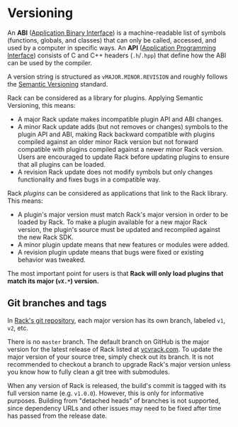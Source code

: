 # Versioning

An **ABI** ([Application Binary Interface](https://en.wikipedia.org/wiki/Application_binary_interface)) is a machine-readable list of symbols (functions, globals, and classes) that can only be called, accessed, and used by a computer in specific ways.
An **API** ([Application Programming Interface](https://en.wikipedia.org/wiki/Application_programming_interface)) consists of C and C++ headers (`.h`/`.hpp`) that define how the ABI can be used by the compiler.

A version string is structured as `vMAJOR.MINOR.REVISION` and roughly follows the [Semantic Versioning](https://semver.org/) standard.

Rack can be considered as a library for plugins. Applying Semantic Versioning, this means:
- A major Rack update makes incompatible plugin API and ABI changes.
- A minor Rack update adds (but not removes or changes) symbols to the plugin API and ABI, making Rack backward compatible with plugins compiled against an older minor Rack version but not forward compatible with plugins compiled against a newer minor Rack version. Users are encouraged to update Rack before updating plugins to ensure that all plugins can be loaded.
- A revision Rack update does not modify symbols but only changes functionality and fixes bugs in a compatible way.

Rack *plugins* can be considered as applications that link to the Rack library. This means:
- A plugin's major version must match Rack's major version in order to be loaded by Rack. To make a plugin available for a new major Rack version, the plugin's source must be updated and recompiled against the new Rack SDK.
- A minor plugin update means that new features or modules were added.
- A revision plugin update means that bugs were fixed or existing behavior was tweaked.

The most important point for users is that **Rack will only load plugins that match its major (`vX.*`) version.**

## Git branches and tags

In [Rack's git repository](https://github.com/VCVRack/Rack), each major version has its own branch, labeled `v1`, `v2`, etc.

There is no `master` branch.
The default branch on GitHub is the major version for the latest release of Rack listed at [vcvrack.com](https://vcvrack.com/).
To update the major version of your source tree, simply check out its branch.
It is not recommended to checkout a branch to upgrade Rack's major version unless you know how to fully clean a git tree with submodules.

When any version of Rack is released, the build's commit is tagged with its full version name (e.g. `v1.0.0`).
However, this is only for informative purposes.
Building from "detached heads" of branches is not supported, since dependency URLs and other issues may need to be fixed after time has passed from the release date.
